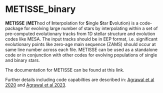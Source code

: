 # METISSE_binary

**METISSE** (**MET**hod of **I**nterpolation for **S**ingle **S**tar **E**volution) is a code-package for evolving large number of stars by interpolating within a set of pre-computed evolutionary tracks from 1D stellar structure and evolution codes like MESA. The input tracks should be in EEP format, i.e. significant evolutionary points like zero-age main sequence (ZAMS) should occur at same line number across each file. METISSE can be used as a standalone code or in conjunction with other codes for evolving populations of single and binary stars.

The documentation for METISSE can be found at this link. 


Further details including code capabilties are described in: [Agrawal et al 2020](https://arxiv.org/abs/2005.13177) and [Agrawal et al 2023](https://arxiv.org/abs/2303.10187).


